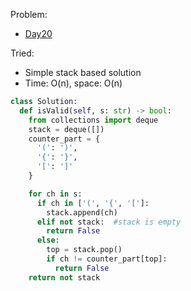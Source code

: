 Problem:
   - [Day20](https://leetcode.com/explore/challenge/card/january-leetcoding-challenge-2021/581/week-3-january-15th-january-21st/3610/)

Tried:
   - Simple stack based solution
   - Time: O(n), space: O(n)

``` python
class Solution:
  def isValid(self, s: str) -> bool:
    from collections import deque
    stack = deque([])
    counter_part = {
      '(': ')',
      '{': '}',
      '[': ']'
    }

    for ch in s:
      if ch in ['(', '{', '[']:
        stack.append(ch)
      elif not stack:  #stack is empty
        return False
      else:
        top = stack.pop()
        if ch != counter_part[top]:
          return False
    return not stack
```